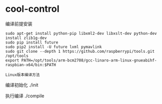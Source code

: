 # cool-control

编译前提安装
```
sudo apt-get install python-pip libxml2-dev libxslt-dev python-dev install zlib1g-dev
sudo pip install future 
sudo pip2 install -U future lxml pymavlink
sudo git clone --depth 1 https://github.com/raspberrypi/tools.git /opt/tools
export PATH=/opt/tools/arm-bcm2708/gcc-linaro-arm-linux-gnueabihf-raspbian-x64/bin:$PATH

Linux版本编译方法
```
编译初始化
./init

执行编译
./compile
